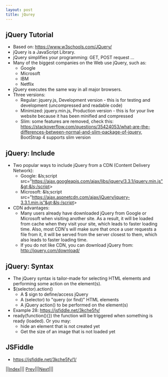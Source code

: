 ```yaml
---
layout: post
title: jQurey
---
```


## jQuery Tutorial
* Based on: https://www.w3schools.com/JQuery/
* jQuery is a JavaScript Library.
* jQuery simplifies your programming: GET, POST request …
* Many of the biggest companies on the Web use jQuery, such as:
  * Google
  * Microsoft
  * IBM
  * Netflix
* jQuery executes the same way in all major browsers.
* Three versions:
  * Regular: jquery.js, Development version - this is for testing and development (uncompressed and readable code)
  * Minimized: jquery.min.js, Production version - this is for your live website because it has been minified and compressed
  * Slim: some features are removed, check this: https://stackoverflow.com/questions/35424053/what-are-the-differences-between-normal-and-slim-package-of-jquery, BootStrap 4 supports slim version

## jQuery: Include
* Two popular ways to include jQuery from a CDN (Content Delivery Network):
  * Google: &ls;script src="https://ajax.googleapis.com/ajax/libs/jquery/3.3.1/jquery.min.js"&gt;&ls;/script&gt;
  * Microsoft: &ls;script src="https://ajax.aspnetcdn.com/ajax/jQuery/jquery-3.3.1.min.js"&gt;&ls;/script&gt;
* CDN advantages:
  * Many users already have downloaded jQuery from Google or Microsoft when visiting another site. As a result, it will be loaded from cache when they visit your site, which leads to faster loading time. Also, most CDN's will make sure that once a user requests a file from it, it will be served from the server closest to them, which also leads to faster loading time.
  * If you do not like CDN, you can download jQuery from: <http://jquery.com/download/>

## jQuery: Syntax
* The jQuery syntax is tailor-made for selecting HTML elements and performing some action on the element(s).
* $(selector).action()
  * A $ sign to define/access jQuery
  * A (selector) to "query (or find)" HTML elements
  * A jQuery action() to be performed on the element(s)
* Example 28: <https://jsfiddle.net/3kche5fy/>
* ready(function(){}) the function will be triggered when something is ready (loaded). Or you may:
  * hide an element that is not created yet
  * Get the size of an image that is not loaded yet

## JSFiddle
* <https://jsfiddle.net/3kche5fy/1/>

||[Index](../../../)||| [Prev](../)|||[Next](../file2/)|||





